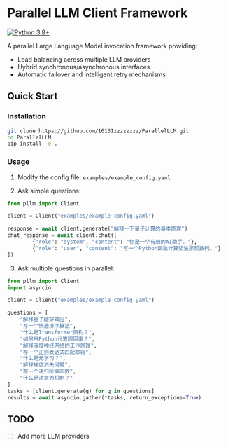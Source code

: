 # Parallel LLM Client Framework

[![Python 3.8+](https://img.shields.io/badge/python-3.8%2B-blue.svg)](https://www.python.org/downloads/)

A parallel Large Language Model invocation framework providing:
- Load balancing across multiple LLM providers
- Hybrid synchronous/asynchronous interfaces
- Automatic failover and intelligent retry mechanisms

## Quick Start

### Installation

```bash
git clone https://github.com/16131zzzzzzzz/ParallelLLM.git
cd ParallelLLM
pip install -e .
```

### Usage

1. Modify the config file: `examples/example_config.yaml`

2. Ask simple questions:

```python
from pllm import Client

client = Client("examples/example_config.yaml")

response = await client.generate("解释一下量子计算的基本原理")
chat_response = await client.chat([
        {"role": "system", "content": "你是一个有用的AI助手。"},
        {"role": "user", "content": "写一个Python函数计算斐波那契数列。"}
])
```

3. Ask multiple questions in parallel:

```python
from pllm import Client
import asyncio

client = Client("examples/example_config.yaml")

questions = [
    "解释量子隧穿效应",
    "写一个快速排序算法",
    "什么是Transformer架构？",
    "如何用Python计算圆周率？",
    "解释深度神经网络的工作原理",
    "写一个正则表达式匹配邮箱",
    "什么是元学习？",
    "解释梯度消失问题",
    "写一个递归阶乘函数",
    "什么是注意力机制？"
]
tasks = [client.generate(q) for q in questions]
results = await asyncio.gather(*tasks, return_exceptions=True)
```

## TODO

- [ ] Add more LLM providers
